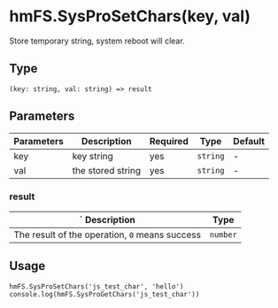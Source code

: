 
# hmFS.SysProSetChars(key, val)

Store temporary string, system reboot will clear.

## Type[​](/docs/1.0/reference/device-app-api/hmFS/SysProSetChars/#type "Direct link to Type")

```
(key: string, val: string) => result  

```
## Parameters[​](/docs/1.0/reference/device-app-api/hmFS/SysProSetChars/#parameters "Direct link to Parameters")

| Parameters | Description | Required | Type | Default |
| --- | --- | --- | --- | --- |
| key | key string | yes | `string` | - |
| val | the stored string | yes | `string` | - |

### result[​](/docs/1.0/reference/device-app-api/hmFS/SysProSetChars/#result "Direct link to result")

| ` Description | Type |
| --- | --- |
| The result of the operation, `0` means success | `number` |

## Usage[​](/docs/1.0/reference/device-app-api/hmFS/SysProSetChars/#usage "Direct link to Usage")

```
hmFS.SysProSetChars('js_test_char', 'hello')  
console.log(hmFS.SysProGetChars('js_test_char'))  

```
